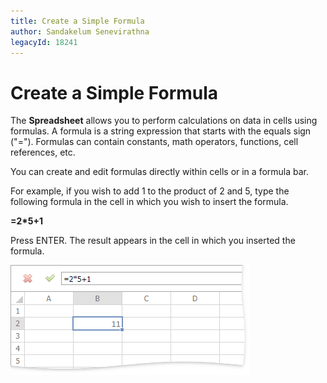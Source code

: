 ```yaml
---
title: Create a Simple Formula
author: Sandakelum Senevirathna
legacyId: 18241
---
```

# Create a Simple Formula
The **Spreadsheet** allows you to perform calculations on data in cells using formulas. A formula is a string expression that starts with the equals sign ("="). Formulas can contain constants, math operators, functions, cell references, etc.

You can create and edit formulas directly within cells or in a formula bar.

For example, if you wish to add 1 to the product of 2 and 5, type the following formula in the cell in which you wish to insert the formula.

**=2*5+1**

Press ENTER. The result appears in the cell in which you inserted the formula.

![EUD_ASPxSpreadsheet_Formulas_SimpleFormula](../../../images/img26284.png)
